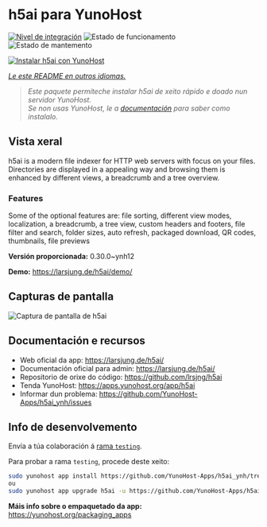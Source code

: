 <!--
NOTA: Este README foi creado automáticamente por <https://github.com/YunoHost/apps/tree/master/tools/readme_generator>
NON debe editarse manualmente.
-->

# h5ai para YunoHost

[![Nivel de integración](https://dash.yunohost.org/integration/h5ai.svg)](https://ci-apps.yunohost.org/ci/apps/h5ai/) ![Estado de funcionamento](https://ci-apps.yunohost.org/ci/badges/h5ai.status.svg) ![Estado de mantemento](https://ci-apps.yunohost.org/ci/badges/h5ai.maintain.svg)

[![Instalar h5ai con YunoHost](https://install-app.yunohost.org/install-with-yunohost.svg)](https://install-app.yunohost.org/?app=h5ai)

*[Le este README en outros idiomas.](./ALL_README.md)*

> *Este paquete permíteche instalar h5ai de xeito rápido e doado nun servidor YunoHost.*  
> *Se non usas YunoHost, le a [documentación](https://yunohost.org/install) para saber como instalalo.*

## Vista xeral

h5ai is a modern file indexer for HTTP web servers with focus on your files. Directories are displayed in a appealing way and browsing them is enhanced by different views, a breadcrumb and a tree overview.

### Features

Some of the optional features are: file sorting, different view modes, localization, a breadcrumb, a tree view, custom headers and footers, file filter and search, folder sizes, auto refresh, packaged download, QR codes, thumbnails, file previews


**Versión proporcionada:** 0.30.0~ynh12

**Demo:** <https://larsjung.de/h5ai/demo/>

## Capturas de pantalla

![Captura de pantalla de h5ai](./doc/screenshots/screenshot.jpg)

## Documentación e recursos

- Web oficial da app: <https://larsjung.de/h5ai/>
- Documentación oficial para admin: <https://larsjung.de/h5ai/>
- Repositorio de orixe do código: <https://github.com/lrsjng/h5ai>
- Tenda YunoHost: <https://apps.yunohost.org/app/h5ai>
- Informar dun problema: <https://github.com/YunoHost-Apps/h5ai_ynh/issues>

## Info de desenvolvemento

Envía a túa colaboración á [rama `testing`](https://github.com/YunoHost-Apps/h5ai_ynh/tree/testing).

Para probar a rama `testing`, procede deste xeito:

```bash
sudo yunohost app install https://github.com/YunoHost-Apps/h5ai_ynh/tree/testing --debug
ou
sudo yunohost app upgrade h5ai -u https://github.com/YunoHost-Apps/h5ai_ynh/tree/testing --debug
```

**Máis info sobre o empaquetado da app:** <https://yunohost.org/packaging_apps>
